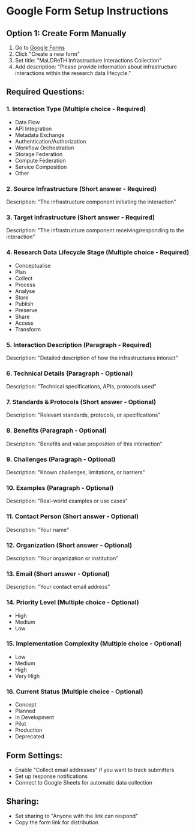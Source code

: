 # Google Form Setup Instructions

## Option 1: Create Form Manually

1. Go to [Google Forms](https://forms.google.com)
2. Click "Create a new form"
3. Set title: "MaLDReTH Infrastructure Interactions Collection"
4. Add description: "Please provide information about infrastructure interactions within the research data lifecycle."

## Required Questions:

### 1. Interaction Type (Multiple choice - Required)
- Data Flow
- API Integration
- Metadata Exchange
- Authentication/Authorization
- Workflow Orchestration
- Storage Federation
- Compute Federation
- Service Composition
- Other

### 2. Source Infrastructure (Short answer - Required)
Description: "The infrastructure component initiating the interaction"

### 3. Target Infrastructure (Short answer - Required)
Description: "The infrastructure component receiving/responding to the interaction"

### 4. Research Data Lifecycle Stage (Multiple choice - Required)
- Conceptualise
- Plan
- Collect
- Process
- Analyse
- Store
- Publish
- Preserve
- Share
- Access
- Transform

### 5. Interaction Description (Paragraph - Required)
Description: "Detailed description of how the infrastructures interact"

### 6. Technical Details (Paragraph - Optional)
Description: "Technical specifications, APIs, protocols used"

### 7. Standards & Protocols (Short answer - Optional)
Description: "Relevant standards, protocols, or specifications"

### 8. Benefits (Paragraph - Optional)
Description: "Benefits and value proposition of this interaction"

### 9. Challenges (Paragraph - Optional)
Description: "Known challenges, limitations, or barriers"

### 10. Examples (Paragraph - Optional)
Description: "Real-world examples or use cases"

### 11. Contact Person (Short answer - Optional)
Description: "Your name"

### 12. Organization (Short answer - Optional)
Description: "Your organization or institution"

### 13. Email (Short answer - Optional)
Description: "Your contact email address"

### 14. Priority Level (Multiple choice - Optional)
- High
- Medium
- Low

### 15. Implementation Complexity (Multiple choice - Optional)
- Low
- Medium
- High
- Very High

### 16. Current Status (Multiple choice - Optional)
- Concept
- Planned
- In Development
- Pilot
- Production
- Deprecated

## Form Settings:
- Enable "Collect email addresses" if you want to track submitters
- Set up response notifications
- Connect to Google Sheets for automatic data collection

## Sharing:
- Set sharing to "Anyone with the link can respond"
- Copy the form link for distribution
